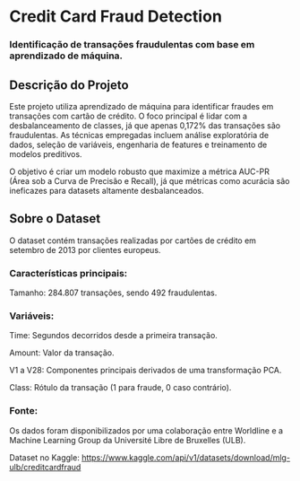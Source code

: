 # Credit Card Fraud Detection
### Identificação de transações fraudulentas com base em aprendizado de máquina.

## Descrição do Projeto
Este projeto utiliza aprendizado de máquina para identificar fraudes em transações com cartão de crédito. O foco principal é lidar com a desbalanceamento de classes, já que apenas 0,172% das transações são fraudulentas. As técnicas empregadas incluem análise exploratória de dados, seleção de variáveis, engenharia de features e treinamento de modelos preditivos.

O objetivo é criar um modelo robusto que maximize a métrica AUC-PR (Área sob a Curva de Precisão e Recall), já que métricas como acurácia são ineficazes para datasets altamente desbalanceados.

## Sobre o Dataset
O dataset contém transações realizadas por cartões de crédito em setembro de 2013 por clientes europeus.

### Características principais:
Tamanho: 284.807 transações, sendo 492 fraudulentas.
### Variáveis:
Time: Segundos decorridos desde a primeira transação.

Amount: Valor da transação.

V1 a V28: Componentes principais derivados de uma transformação PCA.

Class: Rótulo da transação (1 para fraude, 0 caso contrário).

### Fonte:
Os dados foram disponibilizados por uma colaboração entre Worldline e a Machine Learning Group da Université Libre de Bruxelles (ULB).

Dataset no Kaggle: https://www.kaggle.com/api/v1/datasets/download/mlg-ulb/creditcardfraud
